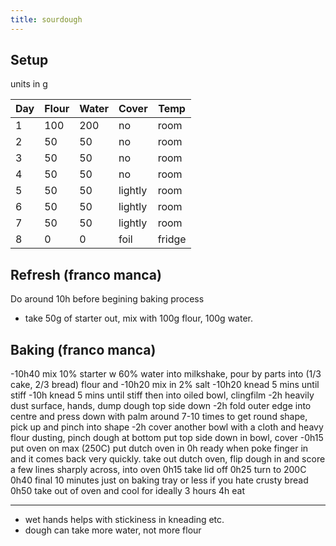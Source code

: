 ```yaml
---
title: sourdough
---
```


## Setup
units in g

Day |Flour |Water |Cover  |Temp
----|------|------|-------|------
1   |100     |200 |no     |room
2   |50      |50  |no     |room
3   |50      |50  |no     |room
4   |50      |50  |no     |room
5   |50      |50  |lightly|room
6   |50      |50  |lightly|room
7   |50      |50  |lightly|room
8   |0       |0   |foil   |fridge



## Refresh (franco manca)
Do around 10h before begining baking process
- take 50g of starter out, mix with 100g flour, 100g water.


## Baking (franco manca)

-10h40 mix 10% starter w 60% water into milkshake, pour by parts into (1/3 cake, 2/3 bread) flour and 
-10h20 mix in 2% salt
-10h20 knead 5 mins until stiff
-10h knead 5 mins until stiff then into oiled bowl, clingfilm
-2h heavily dust surface, hands, dump dough top side down
-2h fold outer edge into centre and press down with palm around 7-10 times to get round shape, pick up and pinch into shape
-2h cover another bowl with a cloth and heavy flour dusting, pinch dough at bottom put top side down in bowl, cover
-0h15 put oven on max (250C) put dutch oven in
0h ready when poke finger in and it comes back very quickly. take out dutch oven, flip dough in and score a few lines sharply across, into oven
0h15 take lid off
0h25 turn to 200C 
0h40 final 10 minutes just on baking tray or less if you hate crusty bread
0h50 take out of oven and cool for ideally 3 hours
4h eat







---

* wet hands helps with stickiness in kneading etc.
* dough can take more water, not more flour
